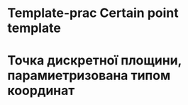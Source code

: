 # Template-prac Certain point template 
# Точка дискретної площини, парамиетризована типом координат
